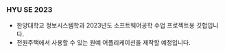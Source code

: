 ### HYU SE 2023
- 한양대학교 정보시스템학과 2023년도 소프트웨어공학 수업 프로젝트용 깃헙입니다.
- 전원주택에서 사용할 수 있는 원예 어플리케이션을 제작할 예정입니다.
